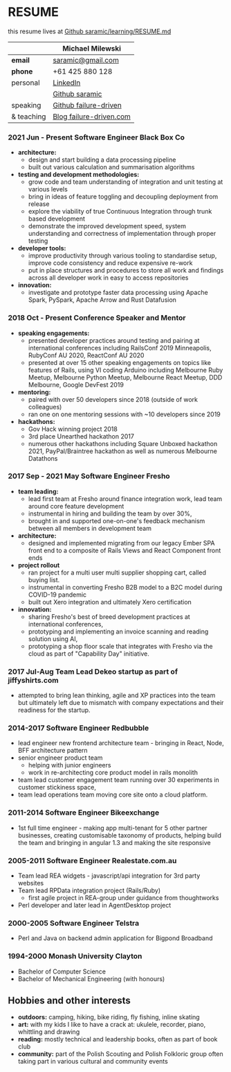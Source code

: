 # RESUME

this resume lives at [Github saramic/learning/RESUME.md](https://github.com/saramic/learning/blob/master/RESUME.md)

|            | Michael Milewski                                           |
| ---------- | ---------------------------------------------------------- |
| **email**  | [saramic@gmail.com](mailto:saramic@gmail.com)              |
| **phone**  | +61 425 880 128                                            |
| personal   | [LinkedIn](https://www.linkedin.com/in/michael-milewski/)  |
|            | [Github saramic](https://github.com/saramic)               |
| speaking   | [Github failure-driven](https://github.com/failure-driven) |
| & teaching | [Blog failure-driven.com](https://failure-driven.com/)     |


### 2021 Jun - Present Software Engineer Black Box Co

  - **architecture:**
    - design and start building a data processing pipeline
    - built out various calculation and summarisation algorithms
  - **testing and development methodologies:**
    - grow code and team understanding of integration and unit testing at
      various levels
    - bring in ideas of feature toggling and decoupling deployment from release
    - explore the viability of true Continuous Integration through trunk based
      development
    - demonstrate the improved development speed, system understanding and
      correctness of implementation through proper testing
  - **developer tools:**
    - improve productivity through various tooling to standardise setup,
      improve code consistency and reduce expensive re-work
    - put in place structures and procedures to store all work and findings
      across all developer work in easy to access repositories
  - **innovation:**
    - investigate and prototype faster data processing using Apache Spark,
      PySpark, Apache Arrow and Rust Datafusion

### 2018 Oct - Present Conference Speaker and Mentor

  - **speaking engagements:**
    - presented developer practices around testing and pairing at international
      conferences including RailsConf 2019 Minneapolis, RubyConf AU 2020,
      ReactConf AU 2020
    - presented at over 15 other speaking engagements on topics like features of
      Rails, using VI coding Arduino including Melbourne Ruby Meetup, Melbourne
      Python Meetup, Melbourne React Meetup, DDD Melbourne, Google DevFest 2019
  - **mentoring:**
    - paired with over 50 developers since 2018 (outside of work colleagues)
    - ran one on one mentoring sessions with ~10 developers since 2019
  - **hackathons:**
    - Gov Hack winning project 2018
    - 3rd place Unearthed hackathon 2017
    - numerous other hackathons including Square Unboxed hackathon 2021,
      PayPal/Braintree hackathon as well as numerous Melbourne Datathons

### 2017 Sep - 2021 May Software Engineer Fresho

  - **team leading:**
    - lead first team at Fresho around finance integration work, lead team
      around core feature development
    - instrumental in hiring and building the team by over 30%,
    - brought in and supported one-on-one's feedback mechanism between all
      members in development team
  - **architecture:**
    - designed and implemented migrating from our legacy Ember SPA front end to
      a composite of Rails Views and React Component front ends
  - **project rollout**
    - ran project for a multi user multi supplier shopping cart, called buying
      list.
    - instrumental in converting Fresho B2B model to a B2C model during
      COVID-19 pandemic
    - built out Xero integration and ultimately Xero certification
  - **innovation:**
    - sharing Fresho's best of breed development practices at international
      conferences,
    - prototyping and implementing an invoice scanning and reading solution
      using AI,
    - prototyping a shop floor scale that integrates with Fresho via the cloud
      as part of "Capability Day" initiative.

### 2017 Jul-Aug Team Lead Dekeo startup as part of jiffyshirts.com

  - attempted to bring lean thinking, agile and XP practices into the team but
    ultimately left due to mismatch with company expectations and their
    readiness for the startup. 

### 2014-2017 Software Engineer Redbubble

  - lead engineer new frontend architecture team - bringing in React, Node, BFF
    architecture pattern
  - senior engineer product team
    - helping with junior engineers
    - work in re-architecting core product model in rails monolith
  - team lead customer engagement team running over 30 experiments in customer
    stickiness space,
  - team lead operations team moving core site onto a cloud platform.

### 2011-2014 Software Engineer Bikeexchange

  - 1st full time engineer - making app multi-tenant for 5 other partner
    businesses, creating customisable taxonomy of products, helping build the
    team and bringing in angular 1.3 and making the site responsive

### 2005-2011 Software Engineer Realestate.com.au

  - Team lead REA widgets - javascript/api integration for 3rd party websites
  - Team lead RPData integration project (Rails/Ruby)
    - first agile project in REA-group under guidance from thoughtworks
  - Perl developer and later lead in AgentDesktop project

### 2000-2005 Software Engineer Telstra

  - Perl and Java on backend admin application for Bigpond Broadband

### 1994-2000 Monash University Clayton

  - Bachelor of Computer Science
  - Bachelor of Mechanical Engineering (with honours)

## Hobbies and other interests

  - **outdoors:** camping, hiking, bike riding, fly fishing, inline skating
  - **art:** with my kids I like to have a crack at: ukulele, recorder, piano,
    whittling and drawing
  - **reading:** mostly technical and leadership books, often as part of book
    club
  - **community:** part of the Polish Scouting and Polish Folkloric group often
    taking part in various cultural and community events


